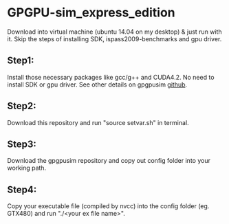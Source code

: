 # GPGPU-sim_express_edition
Download into virtual machine (ubuntu 14.04 on my desktop) &amp; just run with it. Skip the steps of installing SDK, ispass2009-benchmarks and gpu driver.

## Step1: 
Install those necessary packages like gcc/g++ and CUDA4.2. No need to install SDK or gpu driver. See other details on gpgpusim [github](https://github.com/gpgpu-sim/gpgpu-sim_distribution).

## Step2: 
Download this repository and run "source setvar.sh" in terminal.

## Step3: 
Download the gpgpusim repository and copy out config folder into your working path.

## Step4: 
Copy your executable file (compiled by nvcc) into the config folder (eg. GTX480) and run "./\<your ex file name\>".
